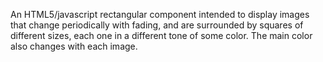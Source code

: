 An HTML5/javascript rectangular component intended to display images 
that change periodically with fading, and are surrounded by squares 
of different sizes, each one in a different tone of some color. The main color
also changes with each image.
